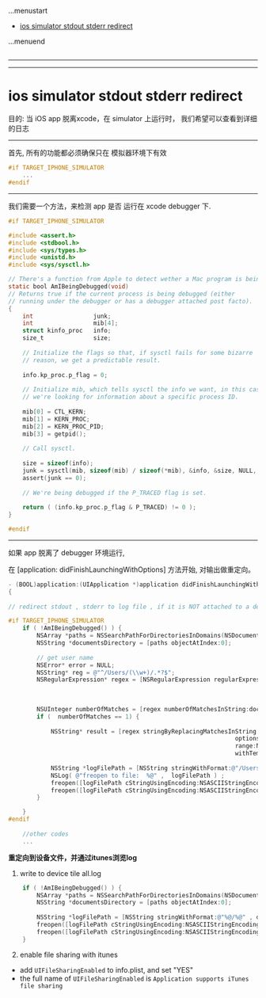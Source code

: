 ...menustart

 - [ios simulator stdout stderr redirect](#808223f71402e744750e77a2865d1277)

...menuend


<h2 id="808223f71402e744750e77a2865d1277"></h2>

-----
-----

# ios simulator stdout stderr redirect

目的: 当 iOS app 脱离xcode，在 simulator 上运行时， 我们希望可以查看到详细的日志

---
首先, 所有的功能都必须确保只在 模拟器环境下有效

```objective-c
#if TARGET_IPHONE_SIMULATOR
    ...
#endif
```

---
我们需要一个方法，来检测 app 是否 运行在 xcode debugger 下.

```objective-c
#if TARGET_IPHONE_SIMULATOR

#include <assert.h>
#include <stdbool.h>
#include <sys/types.h>
#include <unistd.h>
#include <sys/sysctl.h>

// There's a function from Apple to detect wether a Mac program is being debugged.
static bool AmIBeingDebugged(void)
// Returns true if the current process is being debugged (either
// running under the debugger or has a debugger attached post facto).
{
    int                 junk;
    int                 mib[4];
    struct kinfo_proc   info;
    size_t              size;
    
    // Initialize the flags so that, if sysctl fails for some bizarre
    // reason, we get a predictable result.
    
    info.kp_proc.p_flag = 0;
    
    // Initialize mib, which tells sysctl the info we want, in this case
    // we're looking for information about a specific process ID.
    
    mib[0] = CTL_KERN;
    mib[1] = KERN_PROC;
    mib[2] = KERN_PROC_PID;
    mib[3] = getpid();
    
    // Call sysctl.
    
    size = sizeof(info);
    junk = sysctl(mib, sizeof(mib) / sizeof(*mib), &info, &size, NULL, 0);
    assert(junk == 0);
    
    // We're being debugged if the P_TRACED flag is set.
    
    return ( (info.kp_proc.p_flag & P_TRACED) != 0 );
}

#endif
```

---
如果 app 脱离了 debugger 环境运行,

在 [application: didFinishLaunchingWithOptions] 方法开始,  对输出做重定向。

```objective-c
- (BOOL)application:(UIApplication *)application didFinishLaunchingWithOptions:(NSDictionary *)launchOptions
{
    
// redirect stdout , stderr to log file , if it is NOT attached to a debugger

#if TARGET_IPHONE_SIMULATOR
    if ( !AmIBeingDebugged() ) {
        NSArray *paths = NSSearchPathForDirectoriesInDomains(NSDocumentDirectory,NSUserDomainMask, YES);
        NSString *documentsDirectory = [paths objectAtIndex:0];
        
        // get user name
        NSError* error = NULL;
        NSString* reg = @"^/Users/(\\w+)/.*?$";
        NSRegularExpression* regex = [NSRegularExpression regularExpressionWithPattern:reg
                                                                               options:0
                                                                                 error:&error];
        
        NSUInteger numberOfMatches = [regex numberOfMatchesInString:documentsDirectory options:0 range:NSMakeRange(0, documentsDirectory.length )];
        if (  numberOfMatches == 1) {
            
            NSString* result = [regex stringByReplacingMatchesInString:documentsDirectory
                                                                options:0
                                                                range:NSMakeRange(0, documentsDirectory.length)
                                                                withTemplate:@"$1"];
            
            NSString *logFilePath = [NSString stringWithFormat:@"/Users/%@/Documents/ios-simulator.log" , result ];
            NSLog( @"freopen to file:  %@" ,  logFilePath ) ;
            freopen([logFilePath cStringUsingEncoding:NSASCIIStringEncoding],"a+",stderr);
            freopen([logFilePath cStringUsingEncoding:NSASCIIStringEncoding],"a+",stdout);
        }

    }
#endif
    
    //other codes
    ...

```

**重定向到设备文件，并通过itunes浏览log**

1. write to device tile all.log

```objective-c
    if ( !AmIBeingDebugged() ) {
        NSArray *paths = NSSearchPathForDirectoriesInDomains(NSDocumentDirectory,NSUserDomainMask, YES);
        NSString *documentsDirectory = [paths objectAtIndex:0];
        
        NSString *logFilePath = [NSString stringWithFormat:@"%@/%@" , documentsDirectory , @"app.log" ] ;
        freopen([logFilePath cStringUsingEncoding:NSASCIIStringEncoding],"a+",stderr);
        freopen([logFilePath cStringUsingEncoding:NSASCIIStringEncoding],"a+",stdout);
    }
```

2. enable file sharing with itunes

 - add `UIFileSharingEnabled` to info.plist, and set "YES"
 - the full name of `UIFileSharingEnabled` is `Application supports iTunes file sharing`
